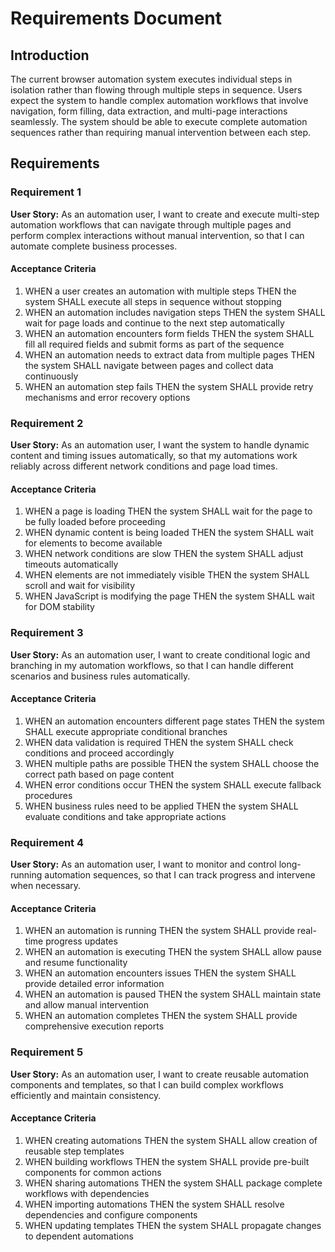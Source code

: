 # Requirements Document

## Introduction

The current browser automation system executes individual steps in isolation rather than flowing through multiple steps in sequence. Users expect the system to handle complex automation workflows that involve navigation, form filling, data extraction, and multi-page interactions seamlessly. The system should be able to execute complete automation sequences rather than requiring manual intervention between each step.

## Requirements

### Requirement 1

**User Story:** As an automation user, I want to create and execute multi-step automation workflows that can navigate through multiple pages and perform complex interactions without manual intervention, so that I can automate complete business processes.

#### Acceptance Criteria

1. WHEN a user creates an automation with multiple steps THEN the system SHALL execute all steps in sequence without stopping
2. WHEN an automation includes navigation steps THEN the system SHALL wait for page loads and continue to the next step automatically
3. WHEN an automation encounters form fields THEN the system SHALL fill all required fields and submit forms as part of the sequence
4. WHEN an automation needs to extract data from multiple pages THEN the system SHALL navigate between pages and collect data continuously
5. WHEN an automation step fails THEN the system SHALL provide retry mechanisms and error recovery options

### Requirement 2

**User Story:** As an automation user, I want the system to handle dynamic content and timing issues automatically, so that my automations work reliably across different network conditions and page load times.

#### Acceptance Criteria

1. WHEN a page is loading THEN the system SHALL wait for the page to be fully loaded before proceeding
2. WHEN dynamic content is being loaded THEN the system SHALL wait for elements to become available
3. WHEN network conditions are slow THEN the system SHALL adjust timeouts automatically
4. WHEN elements are not immediately visible THEN the system SHALL scroll and wait for visibility
5. WHEN JavaScript is modifying the page THEN the system SHALL wait for DOM stability

### Requirement 3

**User Story:** As an automation user, I want to create conditional logic and branching in my automation workflows, so that I can handle different scenarios and business rules automatically.

#### Acceptance Criteria

1. WHEN an automation encounters different page states THEN the system SHALL execute appropriate conditional branches
2. WHEN data validation is required THEN the system SHALL check conditions and proceed accordingly
3. WHEN multiple paths are possible THEN the system SHALL choose the correct path based on page content
4. WHEN error conditions occur THEN the system SHALL execute fallback procedures
5. WHEN business rules need to be applied THEN the system SHALL evaluate conditions and take appropriate actions

### Requirement 4

**User Story:** As an automation user, I want to monitor and control long-running automation sequences, so that I can track progress and intervene when necessary.

#### Acceptance Criteria

1. WHEN an automation is running THEN the system SHALL provide real-time progress updates
2. WHEN an automation is executing THEN the system SHALL allow pause and resume functionality
3. WHEN an automation encounters issues THEN the system SHALL provide detailed error information
4. WHEN an automation is paused THEN the system SHALL maintain state and allow manual intervention
5. WHEN an automation completes THEN the system SHALL provide comprehensive execution reports

### Requirement 5

**User Story:** As an automation user, I want to create reusable automation components and templates, so that I can build complex workflows efficiently and maintain consistency.

#### Acceptance Criteria

1. WHEN creating automations THEN the system SHALL allow creation of reusable step templates
2. WHEN building workflows THEN the system SHALL provide pre-built components for common actions
3. WHEN sharing automations THEN the system SHALL package complete workflows with dependencies
4. WHEN importing automations THEN the system SHALL resolve dependencies and configure components
5. WHEN updating templates THEN the system SHALL propagate changes to dependent automations